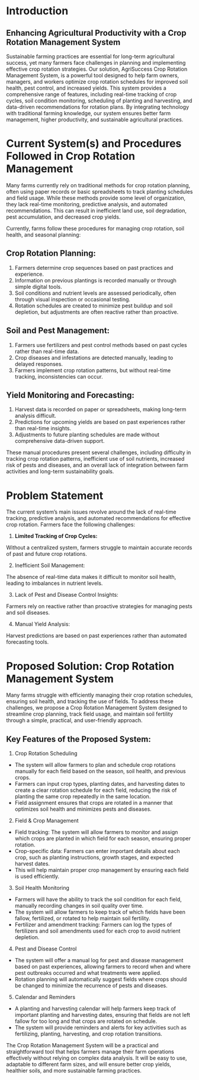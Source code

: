 # Introduction
## Enhancing Agricultural Productivity with a Crop Rotation Management System

Sustainable farming practices are essential for long-term agricultural success, yet many farmers face challenges in planning and implementing effective crop rotation strategies. Our solution, AgriSuccess Crop Rotation Management System, is a powerful tool designed to help farm owners, managers, and workers optimize crop rotation schedules for improved soil health, pest control, and increased yields. This system provides a comprehensive range of features, including real-time tracking of crop cycles, soil condition monitoring, scheduling of planting and harvesting, and data-driven recommendations for rotation plans. By integrating technology with traditional farming knowledge, our system ensures better farm management, higher productivity, and sustainable agricultural practices.

# Current System(s) and Procedures Followed in Crop Rotation Management

Many farms currently rely on traditional methods for crop rotation planning, often using paper records or basic spreadsheets to track planting schedules and field usage. While these methods provide some level of organization, they lack real-time monitoring, predictive analysis, and automated recommendations. This can result in inefficient land use, soil degradation, pest accumulation, and decreased crop yields.

Currently, farms follow these procedures for managing crop rotation, soil health, and seasonal planning:

## Crop Rotation Planning:
1. Farmers determine crop sequences based on past practices and experience.
2. Information on previous plantings is recorded manually or through simple digital tools.
3. Soil conditions and nutrient levels are assessed periodically, often through visual inspection or occasional testing.
4. Rotation schedules are created to minimize pest buildup and soil depletion, but adjustments are often reactive rather than proactive.
## Soil and Pest Management:
1. Farmers use fertilizers and pest control methods based on past cycles rather than real-time data.
2. Crop diseases and infestations are detected manually, leading to delayed responses.
3. Farmers implement crop rotation patterns, but without real-time tracking, inconsistencies can occur.
## Yield Monitoring and Forecasting:
1. Harvest data is recorded on paper or spreadsheets, making long-term analysis difficult.
2. Predictions for upcoming yields are based on past experiences rather than real-time insights.
3. Adjustments to future planting schedules are made without comprehensive data-driven support.

These manual procedures present several challenges, including difficulty in tracking crop rotation patterns, inefficient use of soil nutrients, increased risk of pests and diseases, and an overall lack of integration between farm activities and long-term sustainability goals.

# Problem Statement
The current system’s main issues revolve around the lack of real-time tracking, predictive analysis, and automated recommendations for effective crop rotation. Farmers face the following challenges:

1. **Limited Tracking of Crop Cycles:**

Without a centralized system, farmers struggle to maintain accurate records of past and future crop rotations.

2. Inefficient Soil Management:

The absence of real-time data makes it difficult to monitor soil health, leading to imbalances in nutrient levels.

3. Lack of Pest and Disease Control Insights:

Farmers rely on reactive rather than proactive strategies for managing pests and soil diseases.

4. Manual Yield Analysis:

Harvest predictions are based on past experiences rather than automated forecasting tools.

# Proposed Solution: Crop Rotation Management System
Many farms struggle with efficiently managing their crop rotation schedules, ensuring soil health, and tracking the use of fields. To address these challenges, we propose a Crop Rotation Management System designed to streamline crop planning, track field usage, and maintain soil fertility through a simple, practical, and user-friendly approach.

## Key Features of the Proposed System:
1. Crop Rotation Scheduling
* The system will allow farmers to plan and schedule crop rotations manually for each field based on the season, soil health, and previous crops.
* Farmers can input crop types, planting dates, and harvesting dates to create a clear rotation schedule for each field, reducing the risk of planting the same crop repeatedly in the same location.
* Field assignment ensures that crops are rotated in a manner that optimizes soil health and minimizes pests and diseases.
2. Field & Crop Management
* Field tracking: The system will allow farmers to monitor and assign which crops are planted in which field for each season, ensuring proper rotation.
* Crop-specific data: Farmers can enter important details about each crop, such as planting instructions, growth stages, and expected harvest dates.
* This will help maintain proper crop management by ensuring each field is used efficiently.
3. Soil Health Monitoring
* Farmers will have the ability to track the soil condition for each field, manually recording changes in soil quality over time.
* The system will allow farmers to keep track of which fields have been fallow, fertilized, or rotated to help maintain soil fertility.
* Fertilizer and amendment tracking: Farmers can log the types of fertilizers and soil amendments used for each crop to avoid nutrient depletion.
4. Pest and Disease Control
* The system will offer a manual log for pest and disease management based on past experiences, allowing farmers to record when and where pest outbreaks occurred and what treatments were applied.
* Rotation planning will automatically suggest fields where crops should be changed to minimize the recurrence of pests and diseases.
5. Calendar and Reminders
* A planting and harvesting calendar will help farmers keep track of important planting and harvesting dates, ensuring that fields are not left fallow for too long and that crops are rotated on schedule.
* The system will provide reminders and alerts for key activities such as fertilizing, planting, harvesting, and crop rotation transitions.

The Crop Rotation Management System will be a practical and straightforward tool that helps farmers manage their farm operations effectively without relying on complex data analysis. It will be easy to use, adaptable to different farm sizes, and will ensure better crop yields, healthier soils, and more sustainable farming practices.